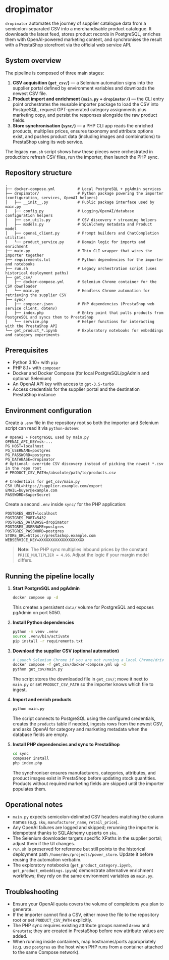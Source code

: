 # dropimator

`dropimator` automates the journey of supplier catalogue data from a semicolon-separated CSV into a merchandisable product catalogue.
It downloads the latest feed, stores product records in PostgreSQL, enriches them with OpenAI-powered marketing content, and
synchronises the result with a PrestaShop storefront via the official web service API.

## System overview

The pipeline is composed of three main stages:

1. **CSV acquisition (`get_csv/`)** &mdash; a Selenium automation signs into the supplier portal defined by environment variables and
   downloads the newest CSV file.
2. **Product import and enrichment (`main.py` + `dropimator/`)** &mdash; the CLI entry point orchestrates the reusable importer
   package to load the CSV into PostgreSQL, request GPT-generated category assignments plus marketing copy, and persist the
   responses alongside the raw product fields.
3. **Store synchronisation (`sync/`)** &mdash; a PHP CLI app reads the enriched products, multiplies prices, ensures taxonomy and
   attribute options exist, and pushes product data (including images and combinations) to PrestaShop using its web service.

The legacy `run.sh` script shows how these pieces were orchestrated in production: refresh CSV files, run the importer, then
launch the PHP sync.

## Repository structure

```
.
├── docker-compose.yml          # Local PostgreSQL + pgAdmin services
├── dropimator/                 # Python package powering the importer (configuration, services, OpenAI helpers)
│   ├── __init__.py             # Public package interface used by main.py
│   ├── config.py               # Logging/OpenAI/database configuration helpers
│   ├── csv_utils.py            # CSV discovery + streaming helpers
│   ├── models.py               # SQLAlchemy metadata and Product model
│   ├── openai_client.py        # Prompt builders and ChatCompletion utilities
│   └── product_service.py      # Domain logic for imports and enrichment
├── main.py                     # Thin CLI wrapper that wires the importer together
├── requirements.txt            # Python dependencies for the importer and notebooks
├── run.sh                      # Legacy orchestration script (uses historical deployment paths)
├── get_csv/
│   ├── docker-compose.yml      # Selenium Chrome container for the CSV downloader
│   └── main.py                 # Headless Chrome automation for retrieving the supplier CSV
├── sync/
│   ├── composer.json           # PHP dependencies (PrestaShop web service client, dotenv)
│   ├── index.php               # Entry point that pulls products from PostgreSQL and syncs them to PrestaShop
│   └── service.php             # Helper functions for interacting with the PrestaShop API
└── get_product_*.ipynb         # Exploratory notebooks for embeddings and category experiments
```

## Prerequisites

- Python 3.10+ with `pip`
- PHP 8.1+ with `composer`
- Docker and Docker Compose (for local PostgreSQL/pgAdmin and optional Selenium)
- An OpenAI API key with access to `gpt-3.5-turbo`
- Access credentials for the supplier portal and the destination PrestaShop instance

## Environment configuration

Create a `.env` file in the repository root so both the importer and Selenium script can read it via `python-dotenv`:

```env
# OpenAI + PostgreSQL used by main.py
OPENAI_API_KEY=sk-...
PG_HOST=localhost
PG_USERNAME=postgres
PG_PASSWORD=postgres
PG_DATABASE=dropimator
# Optional: override CSV discovery instead of picking the newest *.csv in the repo root
# PRODUCT_CSV_PATH=/absolute/path/to/products.csv

# Credentials for get_csv/main.py
CSV_URL=https://supplier.example.com/export
EMAIL=buyer@example.com
PASSWORD=SuperSecret
```

Create a second `.env` inside `sync/` for the PHP application:

```env
POSTGRES_HOST=localhost
POSTGRES_PORT=5432
POSTGRES_DATABASE=dropimator
POSTGRES_USERNAME=postgres
POSTGRES_PASSWORD=postgres
STORE_URL=https://prestashop.example.com
WEBSERVICE_KEY=XXXXXXXXXXXXXXXXXXXX
```

> **Note:** The PHP sync multiplies inbound prices by the constant `PRICE_MULTIPLIER = 4.96`. Adjust the logic if your margin
> model differs.

## Running the pipeline locally

1. **Start PostgreSQL and pgAdmin**
   ```bash
   docker compose up -d
   ```
   This creates a persistent `data/` volume for PostgreSQL and exposes pgAdmin on port 5050.

2. **Install Python dependencies**
   ```bash
   python -m venv .venv
   source .venv/bin/activate
   pip install -r requirements.txt
   ```

3. **Download the supplier CSV (optional automation)**
   ```bash
   # Launch Selenium Chrome if you are not running a local Chrome/driver
   docker compose -f get_csv/docker-compose.yml up -d
   python get_csv/main.py
   ```
   The script stores the downloaded file in `get_csv/`; move it next to `main.py` or set `PRODUCT_CSV_PATH` so the importer
   knows which file to ingest.

4. **Import and enrich products**
   ```bash
   python main.py
   ```
   The script connects to PostgreSQL using the configured credentials, creates the `products` table if needed, ingests rows from
   the newest CSV, and asks OpenAI for category and marketing metadata when the database fields are empty.

5. **Install PHP dependencies and sync to PrestaShop**
   ```bash
   cd sync
   composer install
   php index.php
   ```
   The synchroniser ensures manufacturers, categories, attributes, and product images exist in PrestaShop before updating stock
   quantities. Products without required marketing fields are skipped until the importer populates them.

## Operational notes

- `main.py` expects semicolon-delimited CSV headers matching the column names (e.g. `sku`, `manufacturer_name`, `retail_price`).
- Any OpenAI failures are logged and skipped; rerunning the importer is idempotent thanks to SQLAlchemy upserts on `sku`.
- The Selenium downloader targets specific XPaths in the supplier portal; adjust them if the UI changes.
- `run.sh` is preserved for reference but still points to the historical deployment path `/home/dev/projects/power_store`.
  Update it before reusing the automation verbatim.
- The exploratory notebooks (`get_product_category.ipynb`, `get_product_embeddings.ipynb`) demonstrate alternative enrichment
  workflows; they rely on the same environment variables as `main.py`.

## Troubleshooting

- Ensure your OpenAI quota covers the volume of completions you plan to generate.
- If the importer cannot find a CSV, either move the file to the repository root or set `PRODUCT_CSV_PATH` explicitly.
- The PHP sync requires existing attribute groups named `Aroma` and `Greutate`; they are created in PrestaShop before new
  attribute values are added.
- When running inside containers, map hostnames/ports appropriately (e.g. use `postgres` as the host when PHP runs from a
  container attached to the same Compose network).

